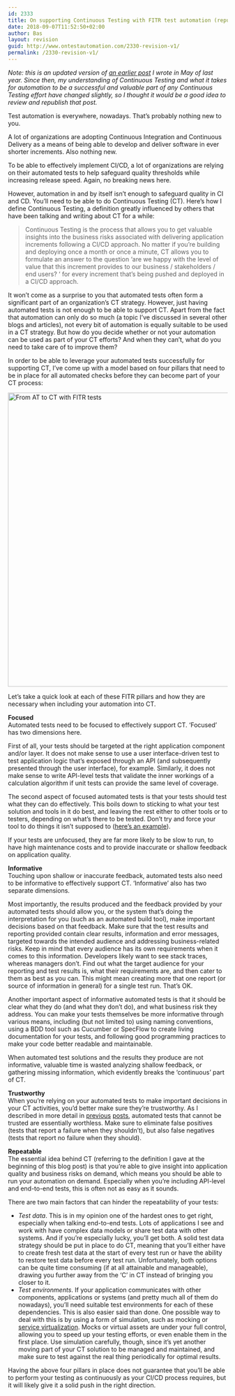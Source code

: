 ```yaml
---
id: 2333
title: On supporting Continuous Testing with FITR test automation (republished)
date: 2018-09-07T11:52:50+02:00
author: Bas
layout: revision
guid: http://www.ontestautomation.com/2330-revision-v1/
permalink: /2330-revision-v1/
---
```

_Note: this is an updated version of [an earlier post](https://www.ontestautomation.com/on-supporting-continuous-testing-with-fitr-test-automation/) I wrote in May of last year. Since then, my understanding of Continuous Testing and what it takes for automation to be a successful and valuable part of any Continuous Testing effort have changed slightly, so I thought it would be a good idea to review and republish that post._

Test automation is everywhere, nowadays. That&#8217;s probably nothing new to you.

A lot of organizations are adopting Continuous Integration and Continuous Delivery as a means of being able to develop and deliver software in ever shorter increments. Also nothing new.

To be able to effectively implement CI/CD, a lot of organizations are relying on their automated tests to help safeguard quality thresholds while increasing release speed. Again, no breaking news here.

However, automation in and by itself isn&#8217;t enough to safeguard quality in CI and CD. You&#8217;ll need to be able to do Continuous Testing (CT). Here&#8217;s how I define Continuous Testing, a definition greatly influenced by others that have been talking and writing about CT for a while:

> Continuous Testing is the process that allows you to get valuable insights into the business risks associated with delivering application increments following a CI/CD approach. No matter if you&#8217;re building and deploying once a month or once a minute, CT allows you to formulate an answer to the question &#8216;are we happy with the level of value that this increment provides to our business / stakeholders / end users? &#8216; for every increment that&#8217;s being pushed and deployed in a CI/CD approach.

It won&#8217;t come as a surprise to you that automated tests often form a significant part of an organization&#8217;s CT strategy. However, just having automated tests is not enough to be able to support CT. Apart from the fact that automation can only do so much (a topic I&#8217;ve discussed in several other blogs and articles), not every bit of automation is equally suitable to be used in a CT strategy. But how do you decide whether or not your automation can be used as part of your CT efforts? And when they can&#8217;t, what do you need to take care of to improve them?

In order to be able to leverage your automated tests successfully for supporting CT, I&#8217;ve come up with a model based on four pillars that need to be in place for all automated checks before they can become part of your CT process:

<a href="http://www.ontestautomation.com/on-supporting-continuous-testing-with-fitr-test-automation/at_ct_fitr/" rel="attachment wp-att-1871"><img src="http://www.ontestautomation.com/wp-content/uploads/2017/05/at_ct_fitr.png" alt="From AT to CT with FITR tests" width="1135" height="673" class="aligncenter size-full wp-image-1871" srcset="https://www.ontestautomation.com/wp-content/uploads/2017/05/at_ct_fitr.png 1135w, https://www.ontestautomation.com/wp-content/uploads/2017/05/at_ct_fitr-300x178.png 300w, https://www.ontestautomation.com/wp-content/uploads/2017/05/at_ct_fitr-768x455.png 768w, https://www.ontestautomation.com/wp-content/uploads/2017/05/at_ct_fitr-1024x607.png 1024w" sizes="(max-width: 1135px) 100vw, 1135px" /></a>

Let&#8217;s take a quick look at each of these FITR pillars and how they are necessary when including your automation into CT.

**Focused**  
Automated tests need to be focused to effectively support CT. &#8216;Focused&#8217; has two dimensions here.

First of all, your tests should be targeted at the right application component and/or layer. It does not make sense to use a user interface-driven test to test application logic that&#8217;s exposed through an API (and subsequently presented through the user interface), for example. Similarly, it does not make sense to write API-level tests that validate the inner workings of a calculation algorithm if unit tests can provide the same level of coverage.

The second aspect of focused automated tests is that your tests should test what they can do effectively. This boils down to sticking to what your test solution and tools in it do best, and leaving the rest either to other tools or to testers, depending on what&#8217;s there to be tested. Don&#8217;t try and force your tool to do things it isn&#8217;t supposed to (<a href="http://www.ontestautomation.com/how-not-to-test-restful-apis-with-selenium-webdriver/" target="_blank">here&#8217;s an example</a>).

If your tests are unfocused, they are far more likely to be slow to run, to have high maintenance costs and to provide inaccurate or shallow feedback on application quality.

**Informative**  
Touching upon shallow or inaccurate feedback, automated tests also need to be informative to effectively support CT. &#8216;Informative&#8217; also has two separate dimensions.

Most importantly, the results produced and the feedback provided by your automated tests should allow you, or the system that&#8217;s doing the interpretation for you (such as an automated build tool), make important decisions based on that feedback. Make sure that the test results and reporting provided contain clear results, information and error messages, targeted towards the intended audience and addressing business-related risks. Keep in mind that every audience has its own requirements when it comes to this information. Developers likely want to see stack traces, whereas managers don&#8217;t. Find out what the target audience for your reporting and test results is, what their requirements are, and then cater to them as best as you can. This might mean creating more that one report (or source of information in general) for a single test run. That&#8217;s OK.

Another important aspect of informative automated tests is that it should be clear what they do (and what they don&#8217;t do), and what business risk they address. You can make your tests themselves be more informative through various means, including (but not limited to) using naming conventions, using a BDD tool such as Cucumber or SpecFlow to create living documentation for your tests, and following good programming practices to make your code better readable and maintainable.

When automated test solutions and the results they produce are not informative, valuable time is wasted analyzing shallow feedback, or gathering missing information, which evidently breaks the &#8216;continuous&#8217; part of CT.

**Trustworthy**  
When you&#8217;re relying on your automated tests to make important decisions in your CT activities, you&#8217;d better make sure they&#8217;re trustworthy. As I described in more detail in <a href="http://www.ontestautomation.com/trust-automation/" target="_blank">previous</a> <a href="http://www.ontestautomation.com/on-false-negatives-and-false-positives/" target="_blank">posts</a>, automated tests that cannot be trusted are essentially worthless. Make sure to eliminate false positives (tests that report a failure when they shouldn&#8217;t), but also false negatives (tests that report no failure when they should).

**Repeatable**  
The essential idea behind CT (referring to the definition I gave at the beginning of this blog post) is that you&#8217;re able to give insight into application quality and business risks on demand, which means you should be able to run your automation on demand. Especially when you&#8217;re including API-level and end-to-end tests, this is often not as easy as it sounds.

There are two main factors that can hinder the repeatability of your tests:

  * _Test data_. This is in my opinion one of the hardest ones to get right, especially when talking end-to-end tests. Lots of applications I see and work with have complex data models or share test data with other systems. And if you&#8217;re especially lucky, you&#8217;ll get both. A solid test data strategy should be put in place to do CT, meaning that you&#8217;ll either have to create fresh test data at the start of every test run or have the ability to restore test data before every test run. Unfortunately, both options can be quite time consuming (if at all attainable and manageable), drawing you further away from the &#8216;C&#8217; in CT instead of bringing you closer to it.
  * _Test environments_. If your application communicates with other components, applications or systems (and pretty much all of them do nowadays), you&#8217;ll need suitable test environments for each of these dependencies. This is also easier said than done. One possible way to deal with this is by using a form of simulation, such as mocking or <a href="http://www.ontestautomation.com/category/service-virtualization/" target="_blank">service virtualization</a>. Mocks or virtual assets are under your full control, allowing you to speed up your testing efforts, or even enable them in the first place. Use simulation carefully, though, since it&#8217;s yet another moving part of your CT solution to be managed and maintained, and make sure to test against the real thing periodically for optimal results.

Having the above four pillars in place does not guarantee that you&#8217;ll be able to perform your testing as continuously as your CI/CD process requires, but it will likely give it a solid push in the right direction.